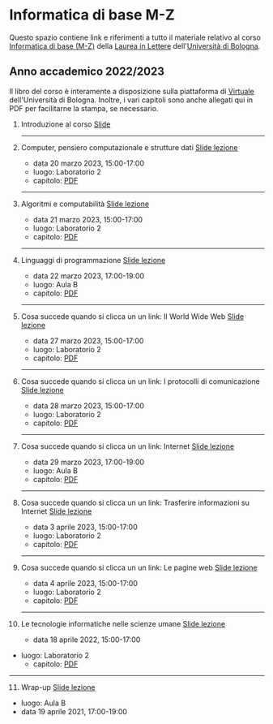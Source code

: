 # Informatica di base M-Z

Questo spazio contiene link e riferimenti a tutto il materiale relativo al corso [Informatica di base (M-Z)](https://www.unibo.it/it/didattica/insegnamenti/insegnamento/2022/464222) della [Laurea in Lettere](https://corsi.unibo.it/laurea/lettere) dell'[Università di Bologna](http://www.unibo.it).


## Anno accademico 2022/2023

Il libro del corso è interamente a disposizione sulla piattaforma di [Virtuale](https://virtuale.unibo.it) dell'Università di Bologna. Inoltre, i vari capitoli sono anche allegati qui in PDF per facilitarne la stampa, se necessario.

1. Introduzione al corso [Slide](https://docs.google.com/presentation/d/1RvB63Mshgu-x72R53kPJqAER6pFKg1p7vaLR8NB8Ock/edit?usp=sharing)
   <hr />

2. Computer, pensiero computazionale e strutture dati  [Slide lezione](https://docs.google.com/presentation/d/1nSroIiMt0cXfbHyj3m0wcCLgtbYD7sr3emTPW67NWKY/edit?usp=sharing)
   * data 20 marzo 2023, 15:00-17:00
   * luogo: Laboratorio 2
   * capitolo:  [PDF](https://basic-inf.github.io/2022-2023/chapters/01.pdf)
   <hr />

3. Algoritmi e computabilità [Slide lezione](https://docs.google.com/presentation/d/166pcWNnGQLcsfOHH3Z51VvDlDfwaecyjZQ--gTCtZgM/edit?usp=sharing)
   *  data 21 marzo 2023, 15:00-17:00
   * luogo: Laboratorio 2
   * capitolo:  [PDF](https://basic-inf.github.io/2022-2023/chapters/02.pdf)
   <hr />

4. Linguaggi di programmazione [Slide lezione](https://docs.google.com/presentation/d/1-ucB3Nn8tNtWDorbsA2UsdzXMulwEFo4Eu5PXhl48yA/edit?usp=sharing)
   *  data 22 marzo 2023, 17:00-19:00
   * luogo: Aula B
   * capitolo:  [PDF](https://basic-inf.github.io/2022-2023/chapters/03.pdf)
   <hr />

5. Cosa succede quando si clicca un un link: Il World Wide Web [Slide lezione](https://docs.google.com/presentation/d/1ora2B-CwnbzN0iEY2SrG-Uz8cSdRtCYO2zDI4CpuikU/edit?usp=sharing)
   *  data 27 marzo 2023, 15:00-17:00
   * luogo: Laboratorio 2
   * capitolo:  [PDF](https://basic-inf.github.io/2022-2023/chapters/04.pdf)
   <hr />

6. Cosa succede quando si clicca un un link: I protocolli di comunicazione [Slide lezione](https://docs.google.com/presentation/d/1NNTbpjEd4F1AbWjy4fhjOH-BRAB58XDLFToR4Qfv3Lw/edit?usp=sharing)
   *  data 28 marzo 2023, 15:00-17:00
   * luogo: Laboratorio 2
   * capitolo:  [PDF](https://basic-inf.github.io/2022-2023/chapters/05.pdf)
   <hr />

7. Cosa succede quando si clicca un un link: Internet [Slide lezione](https://docs.google.com/presentation/d/1HWVo0oNMYvvqtJHkRmVTn7KHfYQkuFwahdEmPnglaI4/edit?usp=sharing)
   *  data 29 marzo 2023, 17:00-19:00
   * luogo: Aula B
   * capitolo:  [PDF](https://basic-inf.github.io/2022-2023/chapters/06.pdf)
   <hr />

8. Cosa succede quando si clicca un un link: Trasferire informazioni su Internet [Slide lezione](https://docs.google.com/presentation/d/1UHDPV8AJ3LAoYC60e75RYummRnH_rCiSzWM9jECTa0E/edit?usp=sharing)
   *  data 3 aprile 2023, 15:00-17:00
   * luogo: Laboratorio 2
   * capitolo:  [PDF](https://basic-inf.github.io/2022-2023/chapters/07.pdf)
   <hr />

9. Cosa succede quando si clicca un un link: Le pagine web [Slide lezione](https://docs.google.com/presentation/d/19d-Qlk_5RfzjzRWMxgbKtGzLjVwowx0-XXwVYfXpW4M/edit?usp=sharing)
   *  data 4 aprile 2023, 15:00-17:00
   * luogo: Laboratorio 2
   * capitolo:  [PDF](https://basic-inf.github.io/2022-2023/chapters/08.pdf)
   <hr />

10. Le tecnologie informatiche nelle scienze umane [Slide lezione](https://docs.google.com/presentation/d/1SoQ5bKy_1fGaX-g02ARVbZAd89djaAsqHdkmvIpdL18/edit?usp=sharing)
      *  data 18 aprile 2022, 15:00-17:00
   * luogo: Laboratorio 2
      * capitolo:  [PDF](https://basic-inf.github.io/2022-2023/chapters/09.pdf)
   <hr />

11. Wrap-up [Slide lezione](https://docs.google.com/presentation/d/1II-RmcIqYFzn-I7BKDzLtdB5Ev8GOiU2-Ih0dEQfgH4/edit?usp=sharing)
   * luogo: Aula B
   *  data 19 aprile 2021, 17:00-19:00

